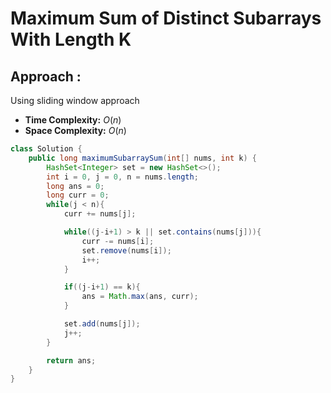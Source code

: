 # Maximum Sum of Distinct Subarrays With Length K

## Approach :
Using sliding window approach

- **Time Complexity:** $O(n)$
- **Space Complexity:** $O(n)$
  

```java
class Solution {
    public long maximumSubarraySum(int[] nums, int k) {
        HashSet<Integer> set = new HashSet<>();
        int i = 0, j = 0, n = nums.length;
        long ans = 0;
        long curr = 0;
        while(j < n){
            curr += nums[j];

            while((j-i+1) > k || set.contains(nums[j])){
                curr -= nums[i];
                set.remove(nums[i]);
                i++;
            }

            if((j-i+1) == k){
                ans = Math.max(ans, curr);
            }

            set.add(nums[j]);
            j++;
        }

        return ans;
    }
}
```